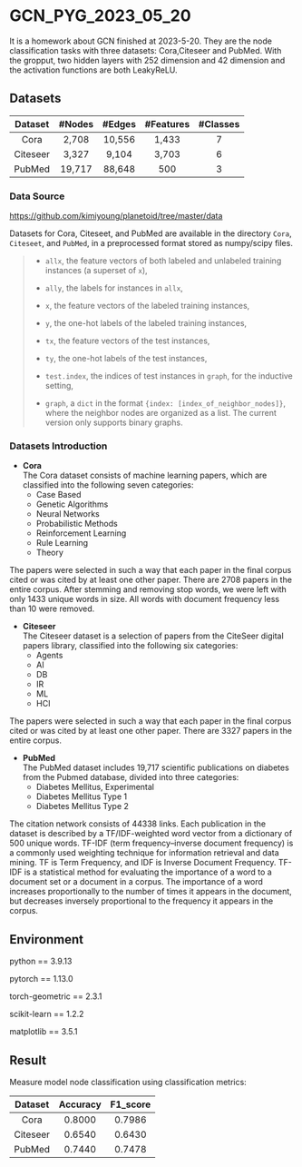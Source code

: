 # GCN_PYG_2023_05_20
It is a homework about GCN finished at 2023-5-20. They are the node classification tasks with three datasets: Cora,Citeseer and PubMed. With the gropput, two hidden layers with 252 dimension and 42 dimension and the activation functions are both LeakyReLU.

## Datasets

|Dataset|#Nodes|#Edges|#Features|#Classes|
|:----:|:----:|:----:|:----:|:-----:|
|Cora|2,708|10,556|1,433|7|
|Citeseer|3,327|9,104|3,703|6|
|PubMed|19,717|88,648|500|3|

### Data Source

https://github.com/kimiyoung/planetoid/tree/master/data

Datasets for Cora, Citeseet, and PubMed are available in the directory `Cora`, `Citeseet`,  and `PubMed`, in a preprocessed format stored as numpy/scipy files.

> - `allx`, the feature vectors of both labeled and unlabeled training instances (a superset of  `x`),
> 
> - `ally`, the labels for instances in  `allx`,
> 
> - `x`, the feature vectors of the labeled training instances,
> 
> - `y`, the one-hot labels of the labeled training instances,
> 
> - `tx`, the feature vectors of the test instances,
> 
> - `ty`, the one-hot labels of the test instances,
> 
> - `test.index`, the indices of test instances in  `graph`, for the inductive setting,
> 
> - `graph`, a `dict` in the format `{index: [index_of_neighbor_nodes]}`, where the neighbor nodes are organized as a list. The current version only supports binary graphs.

### Datasets Introduction
- **Cora**  
The Cora dataset consists of machine learning papers, which are classified into the following seven categories:
	- Case Based
	- Genetic Algorithms
	- Neural Networks
	- Probabilistic Methods
	- Reinforcement Learning
	- Rule Learning
	- Theory 

The papers were selected in such a way that each paper in the final corpus cited or was cited by at least one other paper. There are 2708 papers in the entire corpus. After stemming and removing stop words, we were left with only 1433 unique words in size. All words with document frequency less than 10 were removed.

- **Citeseer**  
The Citeseer dataset is a selection of papers from the CiteSeer digital papers library, classified into the following six categories:
	- Agents
	- AI
	- DB
	- IR
	- ML
	- HCI

The papers were selected in such a way that each paper in the final corpus cited or was cited by at least one other paper. There are 3327 papers in the entire corpus.

- **PubMed**  
The PubMed dataset includes 19,717 scientific publications on diabetes from the Pubmed database, divided into three categories:
	- Diabetes Mellitus, Experimental
	- Diabetes Mellitus Type 1
	- Diabetes Mellitus Type 2 

The citation network consists of 44338 links. Each publication in the dataset is described by a TF/IDF-weighted word vector from a dictionary of 500 unique words. TF-IDF (term frequency–inverse document frequency) is a commonly used weighting technique for information retrieval and data mining. TF is Term Frequency, and IDF is Inverse Document Frequency. TF-IDF is a statistical method for evaluating the importance of a word to a document set or a document in a corpus. The importance of a word increases proportionally to the number of times it appears in the document, but decreases inversely proportional to the frequency it appears in the corpus.

## Environment

python == 3.9.13

pytorch == 1.13.0

torch-geometric == 2.3.1

scikit-learn == 1.2.2

matplotlib == 3.5.1


## Result

Measure model node classification using classification metrics: 

|Dataset|Accuracy|F1_score|
|:----:|:----:|:----:|
|Cora|0.8000|0.7986|
|Citeseer|0.6540|0.6430|
|PubMed|0.7440|0.7478|
